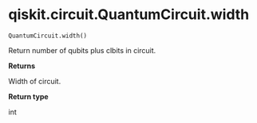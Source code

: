 # qiskit.circuit.QuantumCircuit.width

`QuantumCircuit.width()`

Return number of qubits plus clbits in circuit.

**Returns**

Width of circuit.

**Return type**

int
